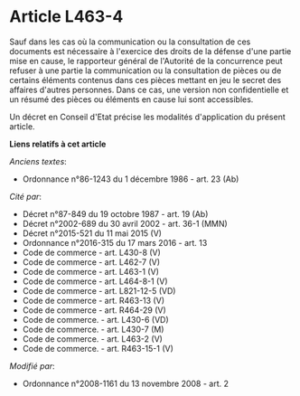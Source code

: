 # Article L463-4

Sauf dans les cas où la communication ou la consultation de ces documents est nécessaire à l'exercice des droits de la
défense d'une partie mise en cause, le rapporteur général de l'Autorité de la concurrence peut refuser à une partie la
communication ou la consultation de pièces ou de certains éléments contenus dans ces pièces mettant en jeu le secret des
affaires d'autres personnes. Dans ce cas, une version non confidentielle et un résumé des pièces ou éléments en cause lui
sont accessibles. 

Un décret en Conseil d'Etat précise les modalités d'application du présent article.

**Liens relatifs à cet article**

_Anciens textes_:

  - Ordonnance n°86-1243 du 1 décembre 1986 - art. 23 (Ab)

_Cité par_:

  - Décret n°87-849 du 19 octobre 1987 - art. 19 (Ab)
  - Décret n°2002-689 du 30 avril 2002 - art. 36-1 (MMN)
  - Décret n°2015-521 du 11 mai 2015 (V)
  - Ordonnance n°2016-315 du 17 mars 2016 - art. 13
  - Code de commerce - art. L430-8 (V)
  - Code de commerce - art. L462-7 (V)
  - Code de commerce - art. L463-1 (V)
  - Code de commerce - art. L464-8-1 (V)
  - Code de commerce - art. L821-12-5 (VD)
  - Code de commerce - art. R463-13 (V)
  - Code de commerce - art. R464-29 (V)
  - Code de commerce. - art. L430-6 (VD)
  - Code de commerce. - art. L430-7 (M)
  - Code de commerce. - art. L463-2 (V)
  - Code de commerce. - art. R463-15-1 (V)

_Modifié par_:

  - Ordonnance n°2008-1161 du 13 novembre 2008 - art. 2
